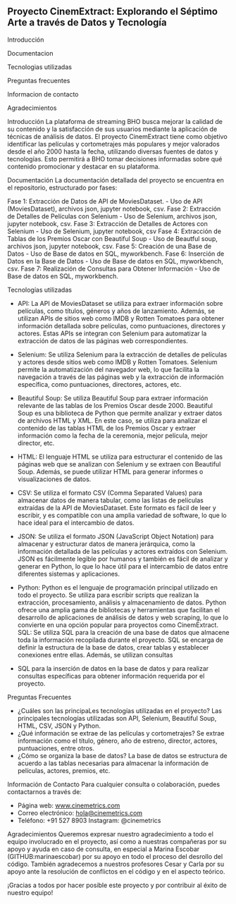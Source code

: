 ## Proyecto CinemExtract: Explorando el Séptimo Arte a través de Datos y Tecnología

Introducción

Documentacion

Tecnologias utilizadas

Preguntas frecuentes

Informacion de contacto

Agradecimientos




Introducción
La plataforma de streaming BHO busca mejorar la calidad de su contenido y la satisfacción de sus usuarios mediante la aplicación de técnicas de análisis de datos. El proyecto CinemExtract tiene como objetivo identificar las películas y cortometrajes más populares y mejor valorados desde el año 2000 hasta la fecha, utilizando diversas fuentes de datos y tecnologías. Esto permitirá a BHO tomar decisiones informadas sobre qué contenido promocionar y destacar en su plataforma.

Documentación
La documentación detallada del proyecto se encuentra en el repositorio, estructurado por fases:

Fase 1: Extracción de Datos de API de MoviesDataset. - Uso de API (MoviesDataset), archivos json, jupyter notebook, csv.
Fase 2: Extracción de Detalles de Películas con Selenium - Uso de Selenium, archivos json, jupyter notebook, csv.
Fase 3: Extracción de Detalles de Actores con Selenium - Uso de Selenium, jupyter notebook, csv
Fase 4: Extracción de Tablas de los Premios Oscar con Beautiful Soup - Uso de Beautful soup, archivos json, jupyter notebook, csv.
Fase 5: Creación de una Base de Datos - Uso de Base de datos en SQL, myworkbench.
Fase 6: Inserción de Datos en la Base de Datos - Uso de Base de datos en SQL, myworkbench, csv.
Fase 7: Realización de Consultas para Obtener Información - Uso de Base de datos en SQL, myworkbench.

Tecnologías utilizadas
- API: La API de MoviesDataset se utiliza para extraer información sobre películas, como títulos, géneros y años de lanzamiento. Además, se utilizan APIs de sitios web como IMDB y Rotten Tomatoes para obtener información detallada sobre películas, como puntuaciones, directores y actores. Estas APIs se integran con Selenium para automatizar la extracción de datos de las páginas web correspondientes.

- Selenium: Se utiliza Selenium para la extracción de detalles de películas y actores desde sitios web como IMDB y Rotten Tomatoes. Selenium permite la automatización del navegador web, lo que facilita la navegación a través de las páginas web y la extracción de información específica, como puntuaciones, directores, actores, etc.

- Beautiful Soup: Se utiliza Beautiful Soup para extraer información relevante de las tablas de los Premios Oscar desde 2000. Beautiful Soup es una biblioteca de Python que permite analizar y extraer datos de archivos HTML y XML. En este caso, se utiliza para analizar el contenido de las tablas HTML de los Premios Oscar y extraer información como la fecha de la ceremonia, mejor película, mejor director, etc.

- HTML: El lenguaje HTML se utiliza para estructurar el contenido de las páginas web que se analizan con Selenium y se extraen con Beautiful Soup. Además, se puede utilizar HTML para generar informes o visualizaciones de datos.

- CSV: Se utiliza el formato CSV (Comma Separated Values) para almacenar datos de manera tabular, como las listas de películas extraídas de la API de MoviesDataset. Este formato es fácil de leer y escribir, y es compatible con una amplia variedad de software, lo que lo hace ideal para el intercambio de datos.

- JSON: Se utiliza el formato JSON (JavaScript Object Notation) para almacenar y estructurar datos de manera jerárquica, como la información detallada de las películas y actores extraídos con Selenium. JSON es fácilmente legible por humanos y también es fácil de analizar y generar en Python, lo que lo hace útil para el intercambio de datos entre diferentes sistemas y aplicaciones.

- Python: Python es el lenguaje de programación principal utilizado en todo el proyecto. Se utiliza para escribir scripts que realizan la extracción, procesamiento, análisis y almacenamiento de datos. Python ofrece una amplia gama de bibliotecas y herramientas que facilitan el desarrollo de aplicaciones de análisis de datos y web scraping, lo que lo convierte en una opción popular para proyectos como CinemExtract. SQL: Se utiliza SQL para la creación de una base de datos que almacene toda la información recopilada durante el proyecto. SQL se encarga de definir la estructura de la base de datos, crear tablas y establecer conexiones entre ellas. Además, se utilizan consultas 

- SQL para la inserción de datos en la base de datos y para realizar consultas específicas para obtener información requerida por el proyecto.

Preguntas Frecuentes
- ¿Cuáles son las principaLes tecnologías utilizadas en el proyecto? Las principales tecnologías utilizadas son API, Selenium, Beautiful Soup, HTML, CSV, JSON y Python.
- ¿Qué información se extrae de las películas y cortometrajes? Se extrae información como el título, género, año de estreno, director, actores, puntuaciones, entre otros.
- ¿Cómo se organiza la base de datos? La base de datos se estructura de acuerdo a las tablas necesarias para almacenar la información de películas, actores, premios, etc.

Información de Contacto Para cualquier consulta o colaboración, puedes contactarnos a través de:
- Página web: www.cinemetrics.com 
- Correo electrónico: hola@cinemetrics.com
- Teléfono: +91 527 8903 Instagram: @cinemetrics

Agradecimientos
Queremos expresar nuestro agradecimiento a todo el equipo involucrado en el proyecto, así como a nuestras compañeras por su apoyo y ayuda en caso de consulta, en especial a Marina Escobar (GITHUB:marinaescobar) por su apoyo en todo el proceso del desrollo del código. También agradecemos a nuestros profesores Cesar y Carla por su apoyo ante la resolución de conflictos en el código y en el aspecto teórico.


¡Gracias a todos por hacer posible este proyecto y por contribuir al éxito de nuestro equipo!